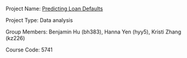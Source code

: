 Project Name: [Predicting Loan Defaults](https://github.com/benbananas/ORIE5741_final)

Project Type: Data analysis

Group Members: Benjamin Hu (bh383), Hanna Yen (hyy5), Kristi Zhang (kz226)

Course Code: 5741

